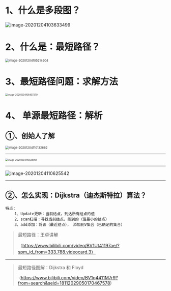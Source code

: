 # 1、什么是多段图？

![image-20201204103633499](https://gitee.com/sheep-are-flying-in-the-sky/my-picture/raw/master/picture4/image-20201204103633499.png)



# 2、什么是：最短路径？

<img src="https://gitee.com/sheep-are-flying-in-the-sky/my-picture/raw/master/picture4/image-20201204105214604.png" alt="image-20201204105214604" style="zoom:67%;" />



# 3、最短路径问题：求解方法

<img src="https://gitee.com/sheep-are-flying-in-the-sky/my-picture/raw/master/picture4/image-20201204105407270.png" alt="image-20201204105407270" style="zoom: 50%;" />

# 4、 单源最短路径：解析

## ①、创始人了解

<img src="https://gitee.com/sheep-are-flying-in-the-sky/my-picture/raw/master/picture4/image-20201204110132662.png" alt="image-20201204110132662" style="zoom: 67%;" />

---

<img src="https://gitee.com/sheep-are-flying-in-the-sky/my-picture/raw/master/picture4/image-20201204110425051.png" alt="image-20201204110425051" style="zoom: 50%;" />

---

![image-20201204110625542](https://gitee.com/sheep-are-flying-in-the-sky/my-picture/raw/master/picture4/image-20201204110625542.png)

---

## ②、怎么实现：Dijkstra（迪杰斯特拉）算法？

~~~
特点：
	1、Update更新：当前结点，到达所有结点的值
	2、scan扫描：寻找当前结点，能到的（值最小的结点）
	3、add添加：将该（最近结点）， 添加到V集合（已确定的集合）
~~~



>最短路径：王卓讲解
>
> （https://www.bilibili.com/video/BV1Ut41197ae/?spm_id_from=333.788.videocard.3）

---

>最短路径图解：Dijkstra 和 Floyd
>
>​	(https://www.bilibili.com/video/BV1q4411M7r9?from=search&seid=18112029050170467578)